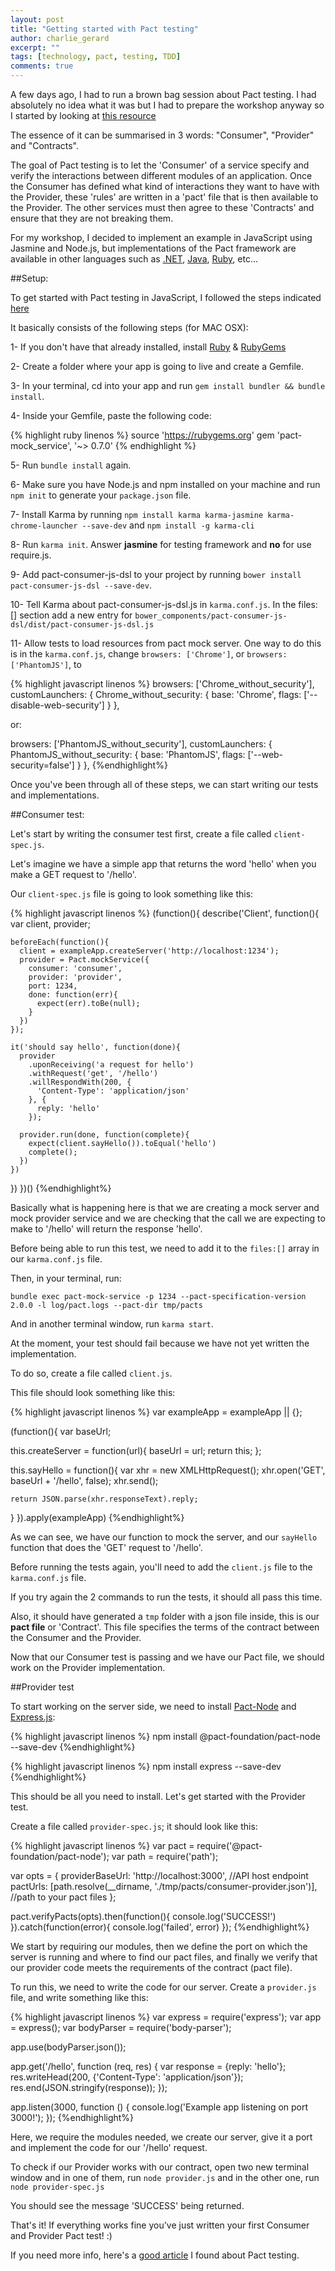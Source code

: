 ```yaml
---
layout: post
title: "Getting started with Pact testing"
author: charlie_gerard
excerpt: ""
tags: [technology, pact, testing, TDD]
comments: true
---
```


A few days ago, I had to run a brown bag session about Pact testing. I had absolutely no idea what it was but I had to prepare the workshop anyway so I started by looking at <a href="https://docs.pact.io/" target="_blank">this resource</a>

The essence of it can be summarised in 3 words: "Consumer", "Provider" and "Contracts".

The goal of Pact testing is to let the 'Consumer' of a service specify and verify the interactions between different modules of an application.
Once the Consumer has defined what kind of interactions they want to have with the Provider, these 'rules' are written in a 'pact' file that is then available to the Provider.
The other services must then agree to these 'Contracts' and ensure that they are not breaking them.

For my workshop, I decided to implement an example in JavaScript using Jasmine and Node.js, but implementations of the Pact framework are available in other languages such as <a href="https://github.com/SEEK-Jobs/pact-net" target="_blank">.NET</a>, <a href="https://github.com/DiUS/pact-jvm" target="_blank">Java</a>, <a href="https://github.com/realestate-com-au/pact" target="_blank">Ruby</a>, etc...

##Setup:

To get started with Pact testing in JavaScript, I followed the steps indicated <a href="https://github.com/DiUS/pact-consumer-js-dsl" target="_blank">here</a>

It basically consists of the following steps (for MAC OSX):

1- If you don't have that already installed, install <a href="https://www.ruby-lang.org/en/downloads/" target="_blank">Ruby</a> & <a href="https://rubygems.org/pages/download" target="_blank">RubyGems</a>

2- Create a folder where your app is going to live and create a Gemfile.

3- In your terminal, cd into your app and run `gem install bundler && bundle install`.

4- Inside your Gemfile, paste the following code:

{% highlight ruby linenos %}
source 'https://rubygems.org'
gem 'pact-mock_service', '~> 0.7.0'
{% endhighlight %}

5- Run `bundle install` again.

6- Make sure you have Node.js and npm installed on your machine and run `npm init` to generate your `package.json` file.

7- Install Karma by running `npm install karma karma-jasmine karma-chrome-launcher --save-dev` and `npm install -g karma-cli`

8- Run `karma init`. Answer <strong>jasmine</strong> for testing framework and <strong>no</strong> for use require.js.

9- Add pact-consumer-js-dsl to your project by running `bower install pact-consumer-js-dsl --save-dev`.

10- Tell Karma about pact-consumer-js-dsl.js in `karma.conf.js`. In the files: [] section add a new entry for `bower_components/pact-consumer-js-dsl/dist/pact-consumer-js-dsl.js`

11- Allow tests to load resources from pact mock server. One way to do this is in the `karma.conf.js`, change `browsers: ['Chrome']`, or `browsers: ['PhantomJS']`, to

{% highlight javascript linenos %}
browsers: ['Chrome_without_security'],
customLaunchers: {
   Chrome_without_security: {
       base: 'Chrome',
       flags: ['--disable-web-security']
   }
},

or:

browsers: ['PhantomJS_without_security'],
customLaunchers: {
   PhantomJS_without_security: {
     base: 'PhantomJS',
     flags: ['--web-security=false']
   }
},
{%endhighlight%}

Once you've been through all of these steps, we can start writing our tests and implementations.

##Consumer test:

Let's start by writing the consumer test first, create a file called `client-spec.js`.

Let's imagine we have a simple app that returns the word 'hello' when you make a GET request to '/hello'.

Our `client-spec.js` file is going to look something like this:

{% highlight javascript linenos %}
(function(){
  describe('Client', function(){
    var client, provider;

    beforeEach(function(){
      client = exampleApp.createServer('http://localhost:1234');
      provider = Pact.mockService({
        consumer: 'consumer',
        provider: 'provider',
        port: 1234,
        done: function(err){
          expect(err).toBe(null);
        }
      })
    });

    it('should say hello', function(done){
      provider
        .uponReceiving('a request for hello')
        .withRequest('get', '/hello')
        .willRespondWith(200, {
          'Content-Type': 'application/json'
        }, {
          reply: 'hello'
        });

      provider.run(done, function(complete){
        expect(client.sayHello()).toEqual('hello')
        complete();
      })
    })
  })
})()
{%endhighlight%}

Basically what is happening here is that we are creating a mock server and mock provider service and we are checking that the call we are expecting to make to '/hello' will return the response 'hello'.

Before being able to run this test, we need to add it to the `files:[]` array in our `karma.conf.js` file.

Then, in your terminal, run:

```
bundle exec pact-mock-service -p 1234 --pact-specification-version 2.0.0 -l log/pact.logs --pact-dir tmp/pacts
```

And in another terminal window, run `karma start`.

At the moment, your test should fail because we have not yet written the implementation.

To do so, create a file called `client.js`.  

This file should look something like this:

{% highlight javascript linenos %}
var exampleApp = exampleApp || {};

(function(){
  var baseUrl;

  this.createServer = function(url){
    baseUrl = url;
    return this;
  };

  this.sayHello = function(){
    var xhr = new XMLHttpRequest();
    xhr.open('GET', baseUrl + '/hello', false);
    xhr.send();

    return JSON.parse(xhr.responseText).reply;
  }
}).apply(exampleApp)
{%endhighlight%}


As we can see, we have our function to mock the server, and our `sayHello` function that does the 'GET' request to '/hello'.

Before running the tests again, you'll need to add the `client.js` file to the `karma.conf.js` file.

If you try again the 2 commands to run the tests, it should all pass this time.

Also, it should have generated a `tmp` folder with a json file inside, this is our <strong>pact file</strong> or 'Contract'. This file specifies the terms of the contract between the Consumer and the Provider.

Now that our Consumer test is passing and we have our Pact file, we should work on the Provider implementation.

##Provider test

To start working on the server side, we need to install <a href="https://github.com/pact-foundation/pact-node" target="_blank">Pact-Node</a> and <a href="http://expressjs.com/" target="_blank">Express.js</a>:

{% highlight javascript linenos %}
  npm install @pact-foundation/pact-node --save-dev
{%endhighlight%}

{% highlight javascript linenos %}
  npm install express --save-dev
{%endhighlight%}

This should be all you need to install. Let's get started with the Provider test.

Create a file called `provider-spec.js`; it should look like this:

{% highlight javascript linenos %}
var pact = require('@pact-foundation/pact-node');
var path = require('path');

var opts = {
    providerBaseUrl: 'http://localhost:3000', //API host endpoint
    pactUrls: [path.resolve(__dirname, './tmp/pacts/consumer-provider.json')], //path to your pact files
};

pact.verifyPacts(opts).then(function(){
  console.log('SUCCESS!')
}).catch(function(error){
  console.log('failed', error)
});
{%endhighlight%}

We start by requiring our modules, then we define the port on which the server is running and where to find our pact files, and finally we verify that our provider code meets the requirements of the contract (pact file).

To run this, we need to write the code for our server. Create a `provider.js` file, and write something like this:

{% highlight javascript linenos %}
var express = require('express');
var app = express();
var bodyParser = require('body-parser');

app.use(bodyParser.json());

app.get('/hello', function (req, res) {
  var response = {reply: 'hello'};
  res.writeHead(200, {'Content-Type': 'application/json'});
  res.end(JSON.stringify(response));
});

app.listen(3000, function () {
  console.log('Example app listening on port 3000!');
});
{%endhighlight%}

Here, we require the modules needed, we create our server, give it a port and implement the code for our '/hello' request.

To check if our Provider works with our contract, open two new terminal window and in one of them, run `node provider.js` and in the other one, run `node provider-spec.js`

You should see the message 'SUCCESS' being returned.

That's it! If everything works fine you've just written your first Consumer and Provider Pact test! :)

If you need more info, here's a <a href="http://techblog.newsweaver.com/why-should-you-use-consumer-driven-contracts-for-microservices-integration-tests/" target="_blank">good article</a> I found about Pact testing.
